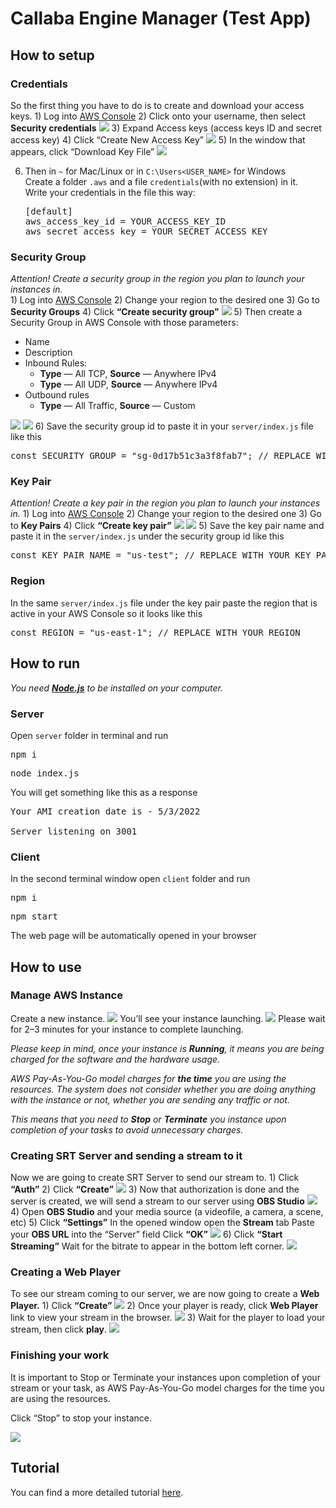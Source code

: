 # Callaba Engine Manager (Test App)

<h2>How to setup</h2>

<h3>Credentials</h3>
So the first thing you have to do is to create and download your access keys.
1) Log into <a href="https://aws.amazon.com/console/">AWS Console</a>
2) Click onto your username, then select <b>Security credentials</b>
   <img src="/Users/tigor/Desktop/tutorial pics/1.png"/>
3) Expand Access keys (access keys ID and secret access key)
4) Click “Create New Access Key”
   <img src="/Users/tigor/Desktop/tutorial pics/2.png"/>
5) In the window that appears, click “Download Key File”
   <img src="/Users/tigor/Desktop/tutorial pics/3.png"/><br>

6) Then in <code>~</code> for Mac/Linux or in <code>C:\Users\<USER_NAME></code> for Windows<br>
   Create a folder <code>.aws</code> and a file <code>credentials</code>(with no extension) in it.<br>
   Write your credentials in the file this way: 
   <pre>
   [default]
   aws_access_key_id = YOUR_ACCESS_KEY_ID
   aws_secret_access_key = YOUR_SECRET_ACCESS_KEY
   </pre>

<h3>Security Group</h3>
<i>Attention! Create a security group in the region you plan to launch your instances in.</i><br>
1) Log into <a href="https://aws.amazon.com/console/">AWS Console</a>
2) Change your region to the desired one
3) Go to <b>Security Groups</b>
4) Click <b>“Create security group”</b>
   <img src="/Users/tigor/Desktop/tutorial pics/4.png"/>
5) Then create a Security Group in AWS Console with those parameters: 
   <ul>
       <li>Name</li>
       <li>Description</li>
       <li>Inbound Rules:
           <ul>
               <li><b>Type</b> — All TCP, <b>Source</b> — Anywhere IPv4 </li>
               <li><b>Type</b> — All UDP, <b>Source</b> — Anywhere IPv4</li>
           </ul>
       </li>
       <li>Outbound rules
           <ul>
               <li><b>Type</b> — All Traffic, <b>Source</b> — Custom</li>
           </ul>
       </li>
   </ul>
   
   <img src="/Users/tigor/Desktop/tutorial pics/5.png">
   <img src="/Users/tigor/Desktop/tutorial pics/6.png">
6) Save the security group id to paste it in your <code>server/index.js</code> file like this
   <pre>const SECURITY_GROUP = "sg-0d17b51c3a3f8fab7"; // REPLACE WITH YOUR SECURITY GROUP ID</pre>

<h3>Key Pair</h3>
<i>Attention! Create a key pair in the region you plan to launch your instances in.</i>
1) Log into <a href="https://aws.amazon.com/console/">AWS Console</a>
2) Change your region to the desired one
3) Go to <b>Key Pairs</b>
4) Click <b>“Create key pair”</b>
   <img src="/Users/tigor/Desktop/tutorial pics/7.png"/>
   <img src="/Users/tigor/Desktop/tutorial pics/8.png"/>
5) Save the key pair name and paste it in the <code>server/index.js</code> under the security group id like this
   <pre>const KEY_PAIR_NAME = "us-test"; // REPLACE WITH YOUR KEY PAIR NAME</pre>

<h3>Region</h3>
In the same <code>server/index.js</code> file under the key pair paste the region that is active in your AWS Console so it looks like this
<pre>const REGION = "us-east-1"; // REPLACE WITH YOUR REGION</pre>

<h2>How to run</h2>
<i>You need <a href="https://nodejs.org/en/download/"><b>Node.js</b></a> to be installed on your computer.</i>
<h3>Server</h3>
Open <code>server</code> folder in terminal and run
<pre>npm i</pre>
<pre>node index.js</pre>

You will get something like this as a response

<pre>Your AMI creation date is - 5/3/2022

Server listening on 3001</pre>

<h3>Client</h3>
In the second terminal window open <code>client</code> folder and run

<pre>npm i</pre>
<pre>npm start</pre>

The web page will be automatically opened in your browser

<h2>How to use</h2>

<h3>Manage AWS Instance</h3>

Create a new instance.
<img src="/Users/tigor/Desktop/tutorial pics/9.png"/>
You’ll see your instance launching.
<img src="/Users/tigor/Desktop/tutorial pics/10.png"/>
Please wait for 2–3 minutes for your instance to complete launching.

<i>
Please keep in mind, once your instance is <b>Running</b>, it means you are being charged for the software and the hardware usage.

AWS Pay-As-You-Go model charges for <b>the time</b> you are using the resources. The system does not consider whether you are doing anything with the instance or not, whether you are sending any traffic or not.

This means that you need to <b>Stop</b> or <b>Terminate</b> you instance upon completion of your tasks to avoid unnecessary charges.
</i>

<h3>Creating SRT Server and sending a stream to it</h3>
Now we are going to create SRT Server to send our stream to.
1) Click <b>“Auth”</b>
2) Click <b>“Create”</b>
   <img src="/Users/tigor/Desktop/tutorial pics/11.png"/>
3) Now that authorization is done and the server is created, we will send a stream to our server using <b>OBS Studio</b>
   <img src="/Users/tigor/Desktop/tutorial pics/12.png"/>
4) Open <b>OBS Studio</b> and your media source (a videofile, a camera, a scene, etc)
5) Click <b>“Settings”</b>
   In the opened window open the <b>Stream</b> tab
   Paste your <b>OBS URL</b> into the “Server” field
   Click <b>“OK”</b>
   <img src="/Users/tigor/Desktop/tutorial pics/13.png"/>
6) Click <b>“Start Streaming”</b>
   Wait for the bitrate to appear in the bottom left corner.
   <img src="/Users/tigor/Desktop/tutorial pics/14.png"/>

<h3>Creating a Web Player</h3>
To see our stream coming to our server, we are now going to create a <b>Web Player.</b>
1) Click <b>“Create”</b>
   <img src="/Users/tigor/Desktop/tutorial pics/15.png"/>
2) Once your player is ready, click <b>Web Player</b> link to view your stream in the browser.
   <img src="/Users/tigor/Desktop/tutorial pics/16.png"/>
3) Wait for the player to load your stream, then click <b>play</b>.
   <img src="/Users/tigor/Desktop/tutorial pics/17.png"/>

<h3>Finishing your work</h3>
It is important to Stop or Terminate your instances upon completion of your stream or your task, as AWS Pay-As-You-Go model charges for the time you are using the resources.

Click “Stop” to stop your instance.

<img src="/Users/tigor/Desktop/tutorial pics/18.png"/>
<h2>Tutorial</h2>
You can find a more detailed tutorial <a target="_blank" href='https://callabacloud.medium.com/creating-a-test-app-to-manage-callaba-engine-on-aws-using-a-restful-api-90947a3feb08'>here</a>.
